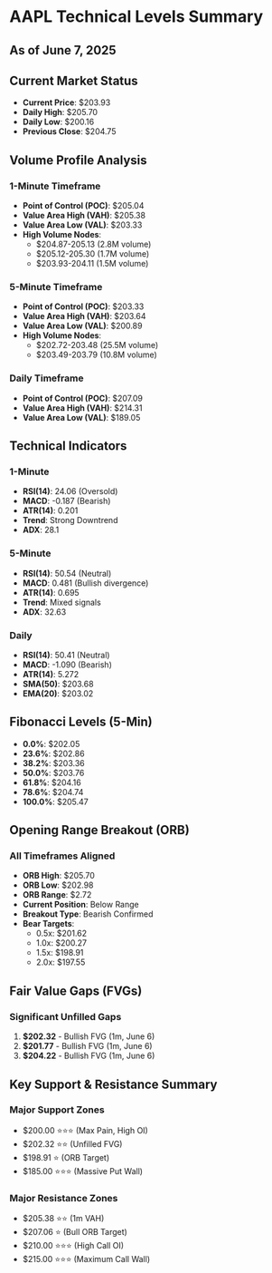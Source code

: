 # AAPL Technical Levels Summary
## As of June 7, 2025

## Current Market Status
- **Current Price**: \$203.93
- **Daily High**: \$205.70
- **Daily Low**: \$200.16
- **Previous Close**: \$204.75

## Volume Profile Analysis

### 1-Minute Timeframe
- **Point of Control (POC)**: \$205.04
- **Value Area High (VAH)**: \$205.38
- **Value Area Low (VAL)**: \$203.33
- **High Volume Nodes**:
  - \$204.87-205.13 (2.8M volume)
  - \$205.12-205.30 (1.7M volume)
  - \$203.93-204.11 (1.5M volume)

### 5-Minute Timeframe
- **Point of Control (POC)**: \$203.33
- **Value Area High (VAH)**: \$203.64
- **Value Area Low (VAL)**: \$200.89
- **High Volume Nodes**:
  - \$202.72-203.48 (25.5M volume)
  - \$203.49-203.79 (10.8M volume)

### Daily Timeframe
- **Point of Control (POC)**: \$207.09
- **Value Area High (VAH)**: \$214.31
- **Value Area Low (VAL)**: \$189.05

## Technical Indicators

### 1-Minute
- **RSI(14)**: 24.06 (Oversold)
- **MACD**: -0.187 (Bearish)
- **ATR(14)**: 0.201
- **Trend**: Strong Downtrend
- **ADX**: 28.1

### 5-Minute
- **RSI(14)**: 50.54 (Neutral)
- **MACD**: 0.481 (Bullish divergence)
- **ATR(14)**: 0.695
- **Trend**: Mixed signals
- **ADX**: 32.63

### Daily
- **RSI(14)**: 50.41 (Neutral)
- **MACD**: -1.090 (Bearish)
- **ATR(14)**: 5.272
- **SMA(50)**: \$203.68
- **EMA(20)**: \$203.02

## Fibonacci Levels (5-Min)
- **0.0%**: \$202.05
- **23.6%**: \$202.86
- **38.2%**: \$203.36
- **50.0%**: \$203.76
- **61.8%**: \$204.16
- **78.6%**: \$204.74
- **100.0%**: \$205.47

## Opening Range Breakout (ORB)
### All Timeframes Aligned
- **ORB High**: \$205.70
- **ORB Low**: \$202.98
- **ORB Range**: \$2.72
- **Current Position**: Below Range
- **Breakout Type**: Bearish Confirmed
- **Bear Targets**:
  - 0.5x: \$201.62
  - 1.0x: \$200.27
  - 1.5x: \$198.91
  - 2.0x: \$197.55

## Fair Value Gaps (FVGs)
### Significant Unfilled Gaps
1. **\$202.32** - Bullish FVG (1m, June 6)
2. **\$201.77** - Bullish FVG (1m, June 6)
3. **\$204.22** - Bullish FVG (1m, June 6)

## Key Support & Resistance Summary
### Major Support Zones
- \$200.00 ⭐⭐⭐ (Max Pain, High OI)
- \$202.32 ⭐⭐ (Unfilled FVG)
- \$198.91 ⭐ (ORB Target)
- \$185.00 ⭐⭐⭐ (Massive Put Wall)

### Major Resistance Zones
- \$205.38 ⭐⭐ (1m VAH)
- \$207.06 ⭐ (Bull ORB Target)
- \$210.00 ⭐⭐⭐ (High Call OI)
- \$215.00 ⭐⭐⭐ (Maximum Call Wall)